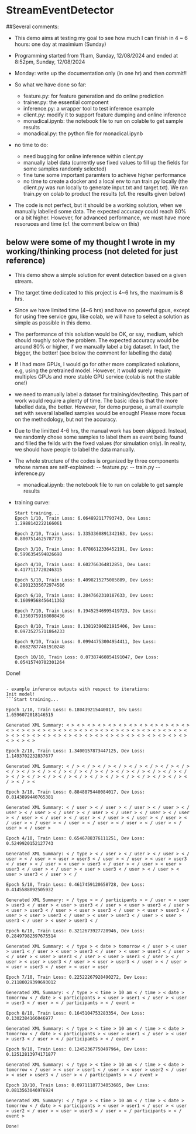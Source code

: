 # StreamEventDetector

##Several comments:

- This demo aims at testing my goal to see how much I can finish in 4 ~ 6 hours: one day at maximium (Sunday)
- Programming started from 11:am, Sunday, 12/08/2024 and ended at 8:52pm, Sunday, 12/08/2024
- Monday: write up the documentation only (in one hr) and then commit!!
- So what we have done so far:
  - feature.py: for feature generation and do online prediction 
  - trainer.py: the essential component
  - inference.py: a wrapper tool to test inference example
  - client.py: modify it to support feature dumping and online inference 
  - monadical.ipynb: the notebook file to run on colable to get sample results
  - monadical.py: the python file for monadical.ipynb

- no time to do:
  - need bugging for online inference within client.py
  - manually label data (currently use fixed values to fill up the fields for some samples randomly selected)
  - fine tune some important paramters to achieve higher performance
  - no time to create a docker and a local env to run train.py locally (the client.py was run locally to generate input.txt and target.txt). We ran train.py on colab to product the results (cf. the results given below)

- The code is not perfect, but it should be a working solution, when we manually labelled some data. The expected accuracy could reach 80% or a bit higher. However, for advanced performance, we must have more resoruces and time (cf. the comment below on this) 


## below were some of my thought I wrote in my working/thinking process (not deleted for just reference)

- This demo show a simple solution for event detection based on a given stream.
- The target time dedicated to this project is 4~6 hrs, the maximum is 8 hrs.
- Since we have limited time (4~6 hrs) and have no powerful gpus, except for using free service gpu, like colab, we will have to select a solution as simple as possible in this demo.
- The performance of this solution would be OK, or say, medium, which should roughly solve the problem. The expected accuracy would be around 80% or higher, if we manually label a big dataset. In fact, the bigger, the better! (see below the comment for labelling the data)
- If I had more GPUs, I would go for other more complicated solutions, e.g, using the pretrained model. However, it would surely require multiples GPUs and more stable GPU service (colab is not the stable one!)
- we need to manually label a dataset for training/dev/testing. This part of work would require a plenty of time. The basic idea is that the more labelled data, the better. However, for demo purpose, a small example set with several labelled samples would be enough! Please more focus on the methodology, but not the accuracy.
- Due to the limitted 4-6 hrs, the manual work has been skipped. Instead, we randomly chose some samples to label them as event being found and filled the feilds with the fixed values (for simulation only). In reality, we should have people to label the data manually.

- The whole structure of the codes is organized by three components whose names are self-explained: 
  -- feature.py: 
  -- train.py
  -- inference.py
  - monadical.ipynb: the notebook file to run on colable to get sample results


- training curve:
  ```Init model!
  Start training...
  Epoch 1/10, Train Loss: 6.064892117793743, Dev Loss: 1.2988142222166061

  Epoch 2/10, Train Loss: 1.3353360891342163, Dev Loss: 0.8007514625787735

  Epoch 3/10, Train Loss: 0.8786612336452191, Dev Loss: 0.5996354594826698

  Epoch 4/10, Train Loss: 0.602766364812851, Dev Loss: 0.4177117720246315

  Epoch 5/10, Train Loss: 0.4098215275085889, Dev Loss: 0.28012335672974586

  Epoch 6/10, Train Loss: 0.2847662310187633, Dev Loss: 0.16099568456411362

  Epoch 7/10, Train Loss: 0.19452546995419723, Dev Loss: 0.13503759168088436

  Epoch 8/10, Train Loss: 0.13819390821915406, Dev Loss: 0.09735275711864233

  Epoch 9/10, Train Loss: 0.09944753004954411, Dev Loss: 0.06827877461910248

  Epoch 10/10, Train Loss: 0.07387460854191047, Dev Loss: 0.05415740702301264

Done!
  ```

- example inference outputs with respect to iterations:
  Init model!
```Start training...

Epoch 1/10, Train Loss: 6.180439215440017, Dev Loss: 1.6596072018146515

Generated XML Summary: < > < > < > < > < > < > < > < > < > < > < > < > < > < > < > < > < > < > < > < > < > < > < > < > < > < > < > < > < > < > < > < > < > < > < > < > < > < > < > < > < > < > < > < > < > < > < > < > < > < >

Epoch 2/10, Train Loss: 1.3400157873447125, Dev Loss: 1.1493702232837677

Generated XML Summary: < / > < / > < / > < / > < / > < / > < / > < / > < / > < / > < / > < / > < / > < / > < / > < / > < / > < / > < / > < / > < / > < / > < / > < / > < / > < / > < / > < / > < / > < / > < / > < / > < / > <

Epoch 3/10, Train Loss: 0.8848875440084017, Dev Loss: 0.8143899440765381

Generated XML Summary: < / user > < / user > < / user > < / user > < / user > < / user > < / user > < / user > < / user > < / user > < / user > < / user > < / user > < / user > < / user > < / user > < / user > < / user > < / user > < / user > < / user > < / user > < / user > < / user > < / user >

Epoch 4/10, Train Loss: 0.6546788376111251, Dev Loss: 0.5249920152127743

Generated XML Summary: < / type > < / user > < / user > < / user > < / user > < / user > < user > user3 < / user > < / user > < user > user3 < / user > < / user > < user > user3 < / user > < / user > < user > user3 < / user > < / user > < user > user3 < / user > < / user > < user > user3 < / user > < /

Epoch 5/10, Train Loss: 0.4617459120658728, Dev Loss: 0.4145588092505932

Generated XML Summary: < / type > < / participants > < / user > < user > user3 < / user > < user > user3 < / user > < user > user3 < / user > < user > user3 < / user > < user > user3 < / user > < user > user3 < / user > < user > user3 < / user > < user > user3 < / user > < user > user3 < / user > < user > user3 < /

Epoch 6/10, Train Loss: 0.3212673927728946, Dev Loss: 0.28497982397675514

Generated XML Summary: < / type > < date > tomorrow < / user > < user > user1 < / user > < user > user3 < / user > < user > user3 < / user > < / user > < user > user3 < / user > < user > user3 < / user > < / user > < user > user3 < / user > < user > user3 < / user > < / user > < user > user3 < / user > < user > user

Epoch 7/10, Train Loss: 0.22522267928490272, Dev Loss: 0.21180029399693012

Generated XML Summary: < / type > < time > 10 am < / time > < date > tomorrow < / date > < participants > < user > user1 < / user > < user > user3 < / user > < / participants > < / event >

Epoch 8/10, Train Loss: 0.1645104753283354, Dev Loss: 0.1302384166046977

Generated XML Summary: < / type > < time > 10 am < / time > < date > tomorrow < / date > < participants > < user > user1 < / user > < user > user3 < / user > < / participants > < / event >

Epoch 9/10, Train Loss: 0.12452367750497964, Dev Loss: 0.12512813974171877

Generated XML Summary: < / type > < time > 10 am < / time > < date > tomorrow < / user > < user > user1 < / user > < user > user2 < / user > < user > user3 < / user > < / participants > < / event >

Epoch 10/10, Train Loss: 0.09711187734053685, Dev Loss: 0.0813563046976924

Generated XML Summary: < / type > < time > 10 am < / time > < date > tomorrow < / date > < participants > < user > user1 < / user > < user > user2 < / user > < user > user3 < / user > < / participants > < / event >

Done!
```



